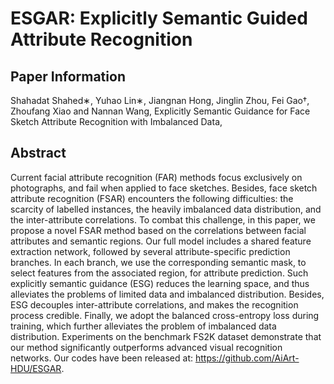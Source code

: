 # ESGAR: Explicitly Semantic Guided Attribute Recognition

## Paper Information
Shahadat Shahed∗, Yuhao Lin∗, Jiangnan Hong, Jinglin Zhou, Fei Gao†, Zhoufang Xiao and Nannan Wang, Explicitly Semantic Guidance for Face Sketch Attribute Recognition with Imbalanced Data, 


## Abstract
Current facial attribute recognition (FAR) methods focus exclusively on photographs, and fail when applied to face sketches. Besides, face sketch attribute recognition (FSAR) encounters the following difficulties: the scarcity of labelled instances, the heavily imbalanced data distribution, and the inter-attribute correlations. To combat this challenge, in this paper, we propose a novel FSAR method based on the correlations between facial attributes and semantic regions. Our full model includes a shared feature extraction network, followed by several attribute-specific prediction branches. In each branch, we use the corresponding semantic mask, to select features from the associated region, for attribute prediction. Such explicitly semantic guidance (ESG) reduces the learning space, and thus alleviates the problems of limited data and imbalanced distribution. Besides, ESG decouples inter-attribute correlations, and makes the recognition process credible. Finally, we adopt the balanced cross-entropy loss during training, which further alleviates the problem of imbalanced data distribution. Experiments on the benchmark FS2K dataset demonstrate that our method significantly outperforms advanced visual recognition networks. Our codes have been released at: https://github.com/AiArt-HDU/ESGAR.

